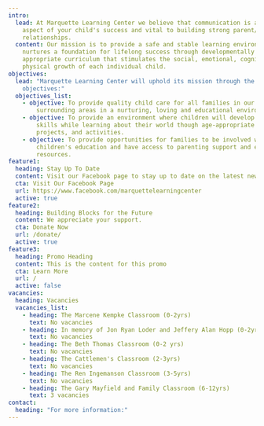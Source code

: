 ```yaml
---
intro:
  lead: At Marquette Learning Center we believe that communication is an important
    aspect of your child's success and vital to building strong parent/teacher
    relationships.
  content: Our mission is to provide a safe and stable learning environment that
    nurtures a foundation for lifelong success through developmentally
    appropriate curriculum that stimulates the social, emotional, cognitive, and
    physical growth of each individual child.
objectives:
  lead: "Marquette Learning Center will uphold its mission through the following
    objectives:"
  objectives_list:
    - objective: To provide quality child care for all families in our community and
        surrounding areas in a nurturing, loving and educational environment.
    - objective: To provide an environment where children will develop positive social
        skills while learning about their world though age-appropriate play,
        projects, and activities.
    - objective: To provide opportunities for families to be involved with their
        children's education and have access to parenting support and education
        resources.
feature1:
  heading: Stay Up To Date
  content: Visit our Facebook page to stay up to date on the latest news.
  cta: Visit Our Facebook Page
  url: https://www.facebook.com/marquettelearningcenter
  active: true
feature2:
  heading: Building Blocks for the Future
  content: We appreciate your support.
  cta: Donate Now
  url: /donate/
  active: true
feature3:
  heading: Promo Heading
  content: This is the content for this promo
  cta: Learn More
  url: /
  active: false
vacancies:
  heading: Vacancies
  vacancies_list:
    - heading: The Marcene Kempke Classroom (0-2yrs)
      text: No vacancies
    - heading: In memory of Jon Ryan Loder and Jeffery Alan Hopp (0-2yrs)
      text: No vacancies
    - heading: The Beth Thomas Classroom (0-2 yrs)
      text: No vacancies
    - heading: The Cattlemen's Classroom (2-3yrs)
      text: No vacancies
    - heading: The Ren Ingemanson Classroom (3-5yrs)
      text: No vacancies
    - heading: The Gary Mayfield and Family Classroom (6-12yrs)
      text: 3 vacancies
contact:
  heading: "For more information:"
---
```

